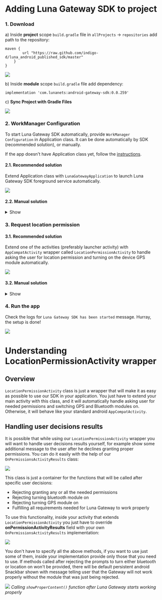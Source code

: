 # Adding Luna Gateway SDK to project

### 1. Download

a) Inside **project** scope `build.gradle` file in `allProjects` -> `repositories` add path to the repository:

    maven {
            url "https://raw.github.com/indigo-d/luna_android_published_sdk/master"
        }
    }

![](https://i.ibb.co/fDdzVpf/Screenshot-2021-07-07-at-13-39-01.png)

b) Inside **module** scope `build.gradle` file add dependency:

    implementation 'com.lunanets:android-gateway-sdk:0.0.259'

c) **Sync Project with Gradle Files**

![](https://i.ibb.co/yQZBVZ1/Screenshot-2021-07-06-at-14-35-12.png)

### 2. WorkManager Configuration

To start Luna Gateway SDK automatically, provide `WorkManager Configuration` in Application class. It can be done automatically by SDK (recommended solution), or manually.

If the app doesn't have Application class yet, follow the [instructions](https://docs.rudderstack.com/stream-sources/rudderstack-sdk-integration-guides/rudderstack-android-sdk/add-an-application-class-to-you-android-application).

#### 2.1. Recommended solution

Extend Application class with `LunaGatewayApplication` to launch Luna Gateway SDK foreground service automatically.

![](https://i.ibb.co/wYJG2r8/Screenshot-2021-07-05-at-16-05-18.png)

#### 2.2. Manual solution

<details>
  <summary>Show</summary>

a) Implement `androidx.work.Configuration.Provider` inside Application class and provide `Configuration` manually:

![](https://i.ibb.co/cy7vNKR/Screenshot-2021-07-05-at-16-07-24.png)

b) Add dependencies for `androidx.work` inside your module scope `build.gradle` file:
		
    implementation "androidx.work:work-runtime-ktx:2.5.0"
    implementation "androidx.work:work-multiprocess:2.5.0"

c) Inside Application class `onCreate()` function call `LunaGatewayInitializer.getInstance([application context])`:

![](https://i.ibb.co/x16XN2L/Screenshot-2021-07-06-at-12-34-03.png)
		
</details>
	
### 3. Request location permission

#### 3.1. Recommended solution

Extend one of the activities (preferably launcher activity) with `AppCompatActivity` wrapper called `LocationPermissionActivity` to handle asking the user for location permission and turning on the device GPS module automatically.

![](https://i.ibb.co/YfWPbSR/Screenshot-2021-07-05-at-16-10-24.png)

#### 3.2. Manual solution

<details>
  <summary>Show</summary>

To request **"While using the app"** location permission manually follow the official tutorials:

- https://developer.android.com/training/permissions/requesting
- https://developer.android.com/training/location/permissions
	
</details>

### 4. Run the app

Check the logs for `Luna Gateway SDK has been started` message. Hurray, the setup is done!

![](https://i.ibb.co/Jn6pGPt/Screenshot-2021-07-07-at-16-51-46.png)


# Understanding LocationPermissionActivity wrapper
## Overview
`LocationPermissionActivity` class is just a wrapper that will make it as easy as possible to use our SDK in your application. You just have to extend your main activity with this class, and it will automatically handle asking user for needed permissions and switching GPS and Bluetooth modules on. Otherwise, it will behave like your standard android `AppCompatActivity`.
## Handling user decisions results
It is possible that while using our `LocationPermissionActivity` wrapper you will want to handle user decisions results yourself, for example show some additional message to the user after he declines granting proper permissions. You can do it easily with the help of our `OnPermissionsActivityResults` class:

![](https://i.ibb.co/ys7J6WY/Screenshot-2021-07-14-at-15-24-17.png)

This class is just a container for the functions that will be called after specific user decisions: 
- Rejecting granting any or all the needed permissions
- Rejecting turning bluetooth module on
- Rejecting turning GPS module on
- Fulfilling all requirements needed for Luna Gateway to work properly

To use this functionality, inside your activity that extends `LocationPermissionActivity` you just have to override **onPermissionActivityResults** field with your own `OnPermissionsActivityResults` implementation:

![](https://i.ibb.co/K2KXcLb/Screenshot-2021-07-14-at-15-31-39.png)

You don't have to specify all the above methods, if you want to use just some of them, inside your implementation provide only those that you need to use. If methods called after rejecting the prompts to turn either bluetooth or location on won't be provided, there will be default persistent android Snackbar shown with message telling user that the Gateway will not work properly without the module that was just being rejected.

![](https://i.ibb.co/SmBvXMm/Screenshot-2021-07-14-at-15-27-27.png)
*Calling `showProperContent()` function after Luna Gateway starts working properly*
